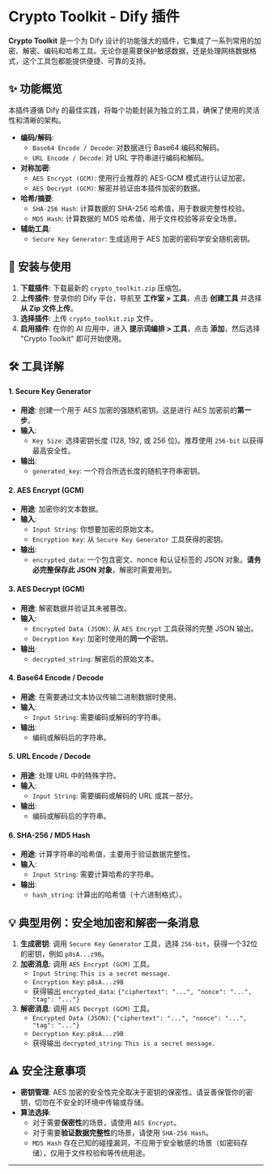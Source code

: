 # Crypto Toolkit - Dify 插件

**Crypto Toolkit** 是一个为 Dify 设计的功能强大的插件，它集成了一系列常用的加密、解密、编码和哈希工具。无论你是需要保护敏感数据，还是处理网络数据格式，这个工具包都能提供便捷、可靠的支持。

## ✨ 功能概览

本插件遵循 Dify 的最佳实践，将每个功能封装为独立的工具，确保了使用的灵活性和清晰的架构。

-   **编码/解码**:
    -   `Base64 Encode / Decode`: 对数据进行 Base64 编码和解码。
    -   `URL Encode / Decode`: 对 URL 字符串进行编码和解码。
-   **对称加密**:
    -   `AES Encrypt (GCM)`: 使用行业推荐的 AES-GCM 模式进行认证加密。
    -   `AES Decrypt (GCM)`: 解密并验证由本插件加密的数据。
-   **哈希/摘要**:
    -   `SHA-256 Hash`: 计算数据的 SHA-256 哈希值，用于数据完整性校验。
    -   `MD5 Hash`: 计算数据的 MD5 哈希值，用于文件校验等非安全场景。
-   **辅助工具**:
    -   `Secure Key Generator`: 生成适用于 AES 加密的密码学安全随机密钥。

## 🚀 安装与使用

1.  **下载插件**: 下载最新的 `crypto_toolkit.zip` 压缩包。
2.  **上传插件**: 登录你的 Dify 平台，导航至 **工作室 > 工具**，点击 **创建工具** 并选择 **从 Zip 文件上传**。
3.  **选择插件**: 上传 `crypto_toolkit.zip` 文件。
4.  **启用插件**: 在你的 AI 应用中，进入 **提示词编排 > 工具**，点击 **添加**，然后选择 "Crypto Toolkit" 即可开始使用。

## 🛠️ 工具详解

#### 1. Secure Key Generator
-   **用途**: 创建一个用于 AES 加密的强随机密钥。这是进行 AES 加密前的**第一步**。
-   **输入**:
    -   `Key Size`: 选择密钥长度 (128, 192, 或 256 位)。推荐使用 `256-bit` 以获得最高安全性。
-   **输出**:
    -   `generated_key`: 一个符合所选长度的随机字符串密钥。

#### 2. AES Encrypt (GCM)
-   **用途**: 加密你的文本数据。
-   **输入**:
    -   `Input String`: 你想要加密的原始文本。
    -   `Encryption Key`: 从 `Secure Key Generator` 工具获得的密钥。
-   **输出**:
    -   `encrypted_data`: 一个包含密文、nonce 和认证标签的 JSON 对象。**请务必完整保存此 JSON 对象**，解密时需要用到。

#### 3. AES Decrypt (GCM)
-   **用途**: 解密数据并验证其未被篡改。
-   **输入**:
    -   `Encrypted Data (JSON)`: 从 `AES Encrypt` 工具获得的完整 JSON 输出。
    -   `Decryption Key`: 加密时使用的**同一个**密钥。
-   **输出**:
    -   `decrypted_string`: 解密后的原始文本。

#### 4. Base64 Encode / Decode
-   **用途**: 在需要通过文本协议传输二进制数据时使用。
-   **输入**:
    -   `Input String`: 需要编码或解码的字符串。
-   **输出**:
    -   编码或解码后的字符串。

#### 5. URL Encode / Decode
-   **用途**: 处理 URL 中的特殊字符。
-   **输入**:
    -   `Input String`: 需要编码或解码的 URL 或其一部分。
-   **输出**:
    -   编码或解码后的字符串。

#### 6. SHA-256 / MD5 Hash
-   **用途**: 计算字符串的哈希值，主要用于验证数据完整性。
-   **输入**:
    -   `Input String`: 需要计算哈希的字符串。
-   **输出**:
    -   `hash_string`: 计算出的哈希值（十六进制格式）。

## 💡 典型用例：安全地加密和解密一条消息

1.  **生成密钥**: 调用 `Secure Key Generator` 工具，选择 `256-bit`，获得一个32位的密钥，例如 `p8sA...z9B`。
2.  **加密消息**: 调用 `AES Encrypt (GCM)` 工具。
    -   `Input String`: `This is a secret message.`
    -   `Encryption Key`: `p8sA...z9B`
    -   获得输出 `encrypted_data`: `{"ciphertext": "...", "nonce": "...", "tag": "..."}`
3.  **解密消息**: 调用 `AES Decrypt (GCM)` 工具。
    -   `Encrypted Data (JSON)`: `{"ciphertext": "...", "nonce": "...", "tag": "..."}`
    -   `Decryption Key`: `p8sA...z9B`
    -   获得输出 `decrypted_string`: `This is a secret message.`

## ⚠️ 安全注意事项

-   **密钥管理**: AES 加密的安全性完全取决于密钥的保密性。请妥善保管你的密钥，切勿在不安全的环境中传输或存储。
-   **算法选择**:
    -   对于需要**保密性**的场景，请使用 `AES Encrypt`。
    -   对于需要**验证数据完整性**的场景，请使用 `SHA-256 Hash`。
    -   `MD5 Hash` 存在已知的碰撞漏洞，不应用于安全敏感的场景（如密码存储），仅用于文件校验和等传统用途。

---
